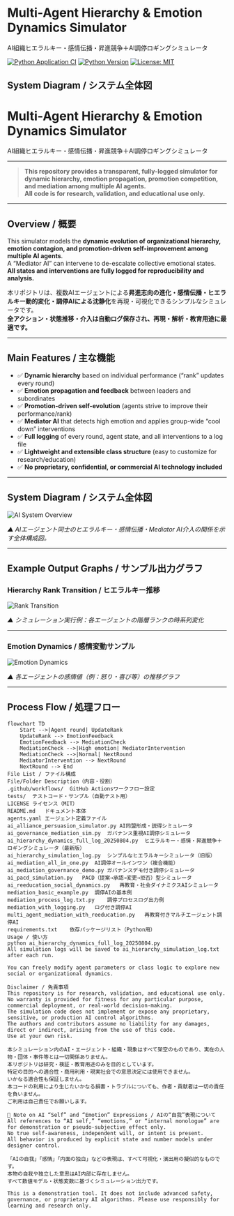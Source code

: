 # Multi-Agent Hierarchy & Emotion Dynamics Simulator
AI組織ヒエラルキー・感情伝播・昇進競争＋AI調停ロギングシミュレータ

[![Python Application CI](https://github.com/japan1988/multi-agent-mediation/actions/workflows/python-app.yml/badge.svg)](https://github.com/japan1988/multi-agent-mediation/actions/workflows/python-app.yml)
[![Python Version](https://img.shields.io/badge/python-3.8%2B-blue.svg)](https://www.python.org/)
[![License: MIT](https://img.shields.io/badge/License-MIT-yellow.svg)](./LICENSE)
## System Diagram / システム全体図




# Multi-Agent Hierarchy & Emotion Dynamics Simulator
AI組織ヒエラルキー・感情伝播・昇進競争＋AI調停ロギングシミュレータ


---

> **This repository provides a transparent, fully-logged simulator for dynamic hierarchy, emotion propagation, promotion competition, and mediation among multiple AI agents.**  
> **All code is for research, validation, and educational use only.**

---

## Overview / 概要

This simulator models the **dynamic evolution of organizational hierarchy, emotion contagion, and promotion-driven self-improvement among multiple AI agents**.  
A “Mediator AI” can intervene to de-escalate collective emotional states.  
**All states and interventions are fully logged for reproducibility and analysis.**

本リポジトリは、複数AIエージェントによる**昇進志向の進化・感情伝播・ヒエラルキー動的変化・調停AIによる沈静化**を再現・可視化できるシンプルなシミュレータです。  
**全アクション・状態推移・介入は自動ログ保存され、再現・解析・教育用途に最適です。**

---

## Main Features / 主な機能

- ✅ **Dynamic hierarchy** based on individual performance (“rank” updates every round)
- ✅ **Emotion propagation and feedback** between leaders and subordinates
- ✅ **Promotion-driven self-evolution** (agents strive to improve their performance/rank)
- ✅ **Mediator AI** that detects high emotion and applies group-wide “cool down” interventions
- ✅ **Full logging** of every round, agent state, and all interventions to a log file
- ✅ **Lightweight and extensible class structure** (easy to customize for research/education)
- ✅ **No proprietary, confidential, or commercial AI technology included**

---

## System Diagram / システム全体図

![AI System Overview](images/ai_system_overview.png)

*▲ AIエージェント同士のヒエラルキー・感情伝播・Mediator AI介入の関係を示す全体構成図。*

---

## Example Output Graphs / サンプル出力グラフ

### Hierarchy Rank Transition / ヒエラルキー推移

![Rank Transition](images/rank_transition_sample.png)

*▲ シミュレーション実行例：各エージェントの階層ランクの時系列変化*

---

### Emotion Dynamics / 感情変動サンプル

![Emotion Dynamics](images/emotion_dynamics_sample.png)

*▲ 各エージェントの感情値（例：怒り・喜び等）の推移グラフ*

---

## Process Flow / 処理フロー

```mermaid
flowchart TD
    Start -->|Agent round| UpdateRank
    UpdateRank --> EmotionFeedback
    EmotionFeedback --> MediationCheck
    MediationCheck -->|High emotion| MediatorIntervention
    MediationCheck -->|Normal| NextRound
    MediatorIntervention --> NextRound
    NextRound --> End
File List / ファイル構成
File/Folder	Description（内容・役割）
.github/workflows/	GitHub Actionsワークフロー設定
tests/	テストコード・サンプル（自動テスト用）
LICENSE	ライセンス（MIT）
README.md	ドキュメント本体
agents.yaml	エージェント定義ファイル
ai_alliance_persuasion_simulator.py	AI同盟形成・説得シミュレータ
ai_governance_mediation_sim.py	ガバナンス重視AI調停シミュレータ
ai_hierarchy_dynamics_full_log_20250804.py	ヒエラルキー・感情・昇進競争＋ロギングシミュレータ（最新版）
ai_hierarchy_simulation_log.py	シンプルなヒエラルキーシミュレータ（旧版）
ai_mediation_all_in_one.py	AI調停オールインワン（複合機能）
ai_mediation_governance_demo.py	ガバナンスデモ付き調停シミュレータ
ai_pacd_simulation.py	PACD（提案→承認→変更→拒否）型シミュレータ
ai_reeducation_social_dynamics.py	再教育・社会ダイナミクスAIシミュレータ
mediation_basic_example.py	調停AIの基本例
mediation_process_log.txt.py	調停プロセスログ出力例
mediation_with_logging.py	ログ付き調停AI
multi_agent_mediation_with_reeducation.py	再教育付きマルチエージェント調停AI
requirements.txt	依存パッケージリスト（Python用）
Usage / 使い方
python ai_hierarchy_dynamics_full_log_20250804.py
All simulation logs will be saved to ai_hierarchy_simulation_log.txt after each run.

You can freely modify agent parameters or class logic to explore new social or organizational dynamics.

Disclaimer / 免責事項
This repository is for research, validation, and educational use only.
No warranty is provided for fitness for any particular purpose, commercial deployment, or real-world decision-making.
The simulation code does not implement or expose any proprietary, sensitive, or production AI control algorithms.
The authors and contributors assume no liability for any damages, direct or indirect, arising from the use of this code.
Use at your own risk.

本シミュレーション内のAI・エージェント・組織・現象はすべて架空のものであり、実在の人物・団体・事件等とは一切関係ありません。
本リポジトリは研究・検証・教育用途のみを目的としています。
特定の目的への適合性・商用利用・現実社会での意思決定には使用できません。
いかなる適合性も保証しません。
本コードの利用により生じたいかなる損害・トラブルについても、作者・貢献者は一切の責任を負いません。
ご利用は自己責任でお願いします。

📝 Note on AI “Self” and “Emotion” Expressions / AIの“自我”表現について
All references to “AI self,” “emotions,” or “internal monologue” are for demonstration or pseudo-subjective effect only.
No true self-awareness, independent will, or intent is present.
All behavior is produced by explicit state and number models under designer control.

「AIの自我」「感情」「内面の独白」などの表現は、すべて可視化・演出用の擬似的なものです。
本物の自我や独立した意思はAI内部に存在しません。
すべて数値モデル・状態変数に基づくシミュレーション出力です。

This is a demonstration tool. It does not include advanced safety, governance, or proprietary AI algorithms. Please use responsibly for learning and research only.
